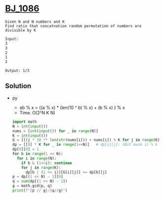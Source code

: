 # [BJ_1086](https://acmicpc.net/problem/1086)

```en
Given N and N numbers and K
Find ratio that concatnation random permutation of numbers are divisible by K
```

```txt
Input:
3
3
2
1
2

Output: 1/3
```

## Solution

* py
  * ab % x = {(a % x) * (len(10 ^ b) % x) + (b % x) } % x
  * Time. O(2^N K N)

  ```py
  import math
  N = int(input())
  nums = [int(input()) for _ in range(N)]
  K = int(input())
  G = [[(j * 10 ** len(str(nums[i])) + nums[i]) % K for j in range(K)] for i in range(N)]
  dp = [[0] * K for _ in range(1<<N)]   # dp[i][j]: (Bit mask i) % k == j
  dp[0][0] = 1
  for b in range(1 << N):
    for i in range(N):
      if b & (1<<i): continue
      for j in range(K):
        dp[b | (1 << i)][G[i][j]] += dp[b][j]
  p = dp[(1 << N) - 1][0]
  q = sum(dp[(1 << N) - 1])
  g = math.gcd(p, q)
  print(f"{p // g}/{q//g}")
  ```

